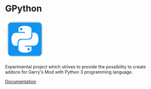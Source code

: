 # GPython

![Logo](logos/logo128x128.png)

Experimental project which strives to provide the possibility to create addons for Garry's Mod
with Python 3 programming language.

[Documentation](https://javabird25.github.io/GPython/)
